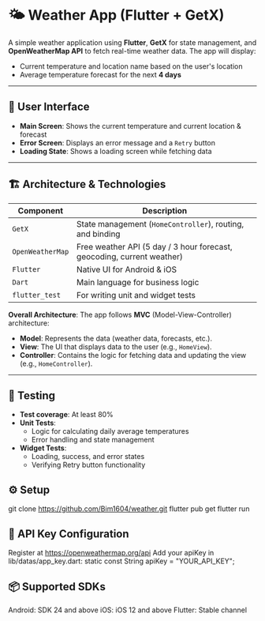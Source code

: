 # 🌤 Weather App (Flutter + GetX)

A simple weather application using **Flutter**, **GetX** for state management, and **OpenWeatherMap API** to fetch real-time weather data. The app will display:

- Current temperature and location name based on the user's location
- Average temperature forecast for the next **4 days**

---

## 📱 User Interface

- **Main Screen**: Shows the current temperature and current location & forecast
- **Error Screen**: Displays an error message and a `Retry` button
- **Loading State**: Shows a loading screen while fetching data

---

## 🏗️ Architecture & Technologies

| Component        | Description                                                            |
|------------------|------------------------------------------------------------------------|
| `GetX`           | State management (`HomeController`), routing, and binding              |
| `OpenWeatherMap` | Free weather API (5 day / 3 hour forecast, geocoding, current weather) |
| `Flutter`        | Native UI for Android & iOS                                            |
| `Dart`           | Main language for business logic                                       |
| `flutter_test`   | For writing unit and widget tests                                      |

**Overall Architecture**: The app follows **MVC** (Model-View-Controller) architecture:
- **Model**: Represents the data (weather data, forecasts, etc.).
- **View**: The UI that displays data to the user (e.g., `HomeView`).
- **Controller**: Contains the logic for fetching data and updating the view (e.g., `HomeController`).

---

## 🧪 Testing

- **Test coverage**: At least 80%
- **Unit Tests**:
    - Logic for calculating daily average temperatures
    - Error handling and state management
- **Widget Tests**:
    - Loading, success, and error states
    - Verifying Retry button functionality

## ⚙️ Setup

git clone https://github.com/Bim1604/weather.git
flutter pub get
flutter run

## 🔐 API Key Configuration

Register at https://openweathermap.org/api
Add your apiKey in lib/datas/app_key.dart:
static const String apiKey = "YOUR_API_KEY";

## 📦 Supported SDKs
Android: SDK 24 and above
iOS: iOS 12 and above
Flutter: Stable channel



